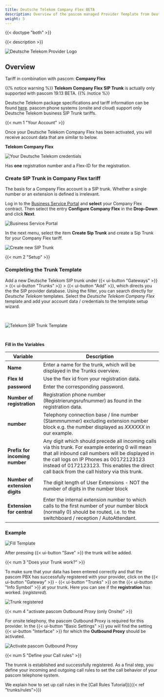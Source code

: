 ```yaml
---
title: Deutsche Telekom Company Flex BETA
description: Overview of the pascom managed Provider Template from Deutsche Telekom
weight: 5
---
```


{{< doctype "both"  >}}

{{< description >}}

![Deutsche Telekom Provider Logo](deutsche-telekom-logo.png?width=50%)

## Overview

Tariff in combination with pascom: **Company Flex**  

{{% notice warning %}}
**Telekom Company Flex SIP Trunk** is actually only supported with pascom 19.13 BETA.
{{% /notice %}}


Deutsche Telekom package specifications and tariff information can be found [here](https://geschaeftskunden.telekom.de/internet-dsl/tarife/festnetz-internet-dsl/companyflex). pascom phone systems (onsite and cloud) support only Deutsche Telekom business SIP Trunk tariffs.  

{{< num 1 "Your Account" >}}

Once your Deutsche Telekom  Company Flex has been activated, you will receive account data that are similar to below. 


**Telekom Company Flex**

![Your Deutsche Telekom credentials](telekom-accessdata.png?width=100%)

Has **one** registration number and a Flex-ID for the registration.

### Create SIP Trunk in Company Flex tariff

The basis for a Company Flex account is a SIP trunk. Whether a single number or an extension is defined is irrelevant.

Log in to the [Business Service Portal](https://bsp.t-mobile.de/portal/) and **select** your Company Flex contract. Then select the entry **Configure Company Flex** in the **Drop-Down** and click **Next**.

![Business Service Portal](contract.png?width=100%)

In the next menu, select the item **Create Sip Trunk** and create a Sip Trunk for your Company Flex tariff.

![Create new SIP Trunk](create-siptrunk.png?width=100%)

{{< num 2 "Setup" >}}

### Completing the Trunk Template

Add a new Deutsche Telekom SIP trunk under {{< ui-button "Gateways" >}} > {{< ui-button "Trunks" >}} > {{< ui-button "Add" >}}, which directs you the the SIP provider database. Using the filter, you can search directly for *Deutsche Telekom* templates. Select the *Deutsche Telekom Company Flex* template and add your account data / credentials to the template setup wizard.

<br />

![Telekom SIP Trunk Template](choose-template.de.PNG)

<br />

**Fill in the Variables**

|Variable|Description|
|---|---|
|**Name**|Enter a name for the trunk, which will be displayed in the Trunks overview.|
|**Flex Id**|Use the flex id from your registration data.|
|**password**|Enter the corresponding password.|
|**Number of registration**|Registration phone number (Registrierungsrufnummer) as found in the registration data.|
|**number**|Telephony connection base / line number (Stammnummer) excluding extension number block e.g. the number displayed as *XXXXXX* in our example.|
|**Prefix for incoming number**|Any digit which should precede all incoming calls via this trunk. For example entering 0 will mean that all inbound call numbers will be displayed in the call logs on IP Phones as 00172123123 instead of 0172123123. This enables the direct call back from the call history via this trunk.|
|**Number of extension digits**|The digit length of User Extensions - NOT the number of digits in the number block|
|**Extension for central**|Enter the internal extension number to which calls to the first number of your number block (normally 0) should be routed, i.e. to the switchboard / reception / AutoAttendant.|

### Example

![Fill Template](fill-variables.png?width=70%)

After pressing {{< ui-button "Save" >}} the trunk will be added. 

{{< num 3 "Does your Trunk work?" >}}

To make sure that your data has been entered correctly and that the pascom PBX has successfully registered with your provider, click on the {{< ui-button "Gateway" >}} - {{< ui-button "Trunks" >}} on the {{< ui-button "Info Symbol" >}} at your trunk.
Here you can see if the **registration** has worked. (*registered*).

![Trunk registered](registered-template.en.PNG?width=50%)

{{< num 4 "activate pascom Outbound Proxy (only Onsite)" >}}

For onsite telephony, the pascom Outbound Proxy is required for this provider. In the {{< ui-button "Basic Settings" >}} you will find the setting {{< ui-button "Interface" >}} for which the **Outbound Proxy** should be activated.

![Activate pascom Outbound Proxy](setup_op.en.jpg?width=70%)

{{< num 5 "Define your Call rules" >}}

The trunnk is established and successfully registered. As a final step, you define your incoming and outgoing call rules to set the call behavior of your pascom telephone system. 

We explain how to set up call rules in the [Call Rules Tutorial]({{{< ref "trunks/rules">}})
